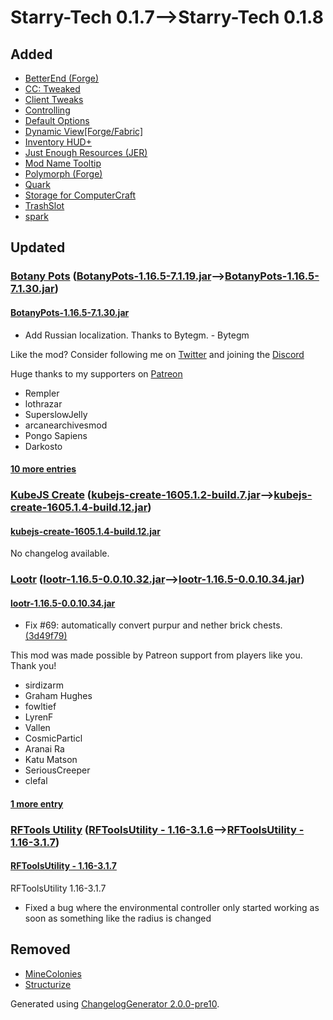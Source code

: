 # Starry-Tech 0.1.7⟶Starry-Tech 0.1.8

## Added

* [BetterEnd (Forge)](https://www.curseforge.com/minecraft/mc-mods/betterend-forge-port)
* [CC: Tweaked](https://www.curseforge.com/minecraft/mc-mods/cc-tweaked)
* [Client Tweaks](https://www.curseforge.com/minecraft/mc-mods/client-tweaks)
* [Controlling](https://www.curseforge.com/minecraft/mc-mods/controlling)
* [Default Options](https://www.curseforge.com/minecraft/mc-mods/default-options)
* [Dynamic View[Forge/Fabric]](https://www.curseforge.com/minecraft/mc-mods/dynamic-view)
* [Inventory HUD+](https://www.curseforge.com/minecraft/mc-mods/inventory-hud-forge)
* [Just Enough Resources (JER)](https://www.curseforge.com/minecraft/mc-mods/just-enough-resources-jer)
* [Mod Name Tooltip](https://www.curseforge.com/minecraft/mc-mods/mod-name-tooltip)
* [Polymorph (Forge)](https://www.curseforge.com/minecraft/mc-mods/polymorph)
* [Quark](https://www.curseforge.com/minecraft/mc-mods/quark)
* [Storage for ComputerCraft](https://www.curseforge.com/minecraft/mc-mods/storage-for-computercraft)
* [TrashSlot](https://www.curseforge.com/minecraft/mc-mods/trashslot)
* [spark](https://www.curseforge.com/minecraft/mc-mods/spark)

## Updated

### [Botany Pots](https://www.curseforge.com/minecraft/mc-mods/botany-pots) ([BotanyPots-1.16.5-7.1.19.jar](https://www.curseforge.com/minecraft/mc-mods/botany-pots/files/3347067)⟶[BotanyPots-1.16.5-7.1.30.jar](https://www.curseforge.com/minecraft/mc-mods/botany-pots/files/3535246))

#### [BotanyPots-1.16.5-7.1.30.jar](https://www.curseforge.com/minecraft/mc-mods/botany-pots/files/3535246)

* Add Russian localization. Thanks to Bytegm. - Bytegm

Like the mod? Consider following me on [Twitter](https://twitter.com/darkhaxdev) and joining the [Discord](https://discord.darkhax.net/)

Huge thanks to my supporters on [Patreon](https://www.patreon.com/Darkhax?MCChangelog?BotanyPots)

* Rempler
* lothrazar
* SuperslowJelly
* arcanearchivesmod
* Pongo Sapiens
* Darkosto

#### [10 more entries](https://www.curseforge.com/minecraft/mc-mods/botany-pots/files/all)

### [KubeJS Create](https://www.curseforge.com/minecraft/mc-mods/kubejs-create) ([kubejs-create-1605.1.2-build.7.jar](https://www.curseforge.com/minecraft/mc-mods/kubejs-create/files/3407451)⟶[kubejs-create-1605.1.4-build.12.jar](https://www.curseforge.com/minecraft/mc-mods/kubejs-create/files/3584608))

#### [kubejs-create-1605.1.4-build.12.jar](https://www.curseforge.com/minecraft/mc-mods/kubejs-create/files/3584608)

No changelog available.

### [Lootr](https://www.curseforge.com/minecraft/mc-mods/lootr) ([lootr-1.16.5-0.0.10.32.jar](https://www.curseforge.com/minecraft/mc-mods/lootr/files/3579434)⟶[lootr-1.16.5-0.0.10.34.jar](https://www.curseforge.com/minecraft/mc-mods/lootr/files/3582870))

#### [lootr-1.16.5-0.0.10.34.jar](https://www.curseforge.com/minecraft/mc-mods/lootr/files/3582870)

* Fix #69: automatically convert purpur and nether brick chests. [(3d49f79)](https://github.com/noobanidus/lootr/commit/3d49f79)

This mod was made possible by Patreon support from players like you. Thank you!

* sirdizarm
* Graham Hughes
* fowltief
* LyrenF
* Vallen
* CosmicParticl
* Aranai Ra
* Katu Matson
* SeriousCreeper
* clefal

#### [1 more entry](https://www.curseforge.com/minecraft/mc-mods/lootr/files/all)

### [RFTools Utility](https://www.curseforge.com/minecraft/mc-mods/rftools-utility) ([RFToolsUtility - 1.16-3.1.6](https://www.curseforge.com/minecraft/mc-mods/rftools-utility/files/3556987)⟶[RFToolsUtility - 1.16-3.1.7](https://www.curseforge.com/minecraft/mc-mods/rftools-utility/files/3582791))

#### [RFToolsUtility - 1.16-3.1.7](https://www.curseforge.com/minecraft/mc-mods/rftools-utility/files/3582791)

RFToolsUtility 1.16-3.1.7

* Fixed a bug where the environmental controller only started working as soon as something like the radius is changed

## Removed

* [MineColonies](https://www.curseforge.com/minecraft/mc-mods/minecolonies)
* [Structurize](https://www.curseforge.com/minecraft/mc-mods/structurize)

Generated using [ChangelogGenerator 2.0.0-pre10](https://github.com/TheRandomLabs/ChangelogGenerator).
